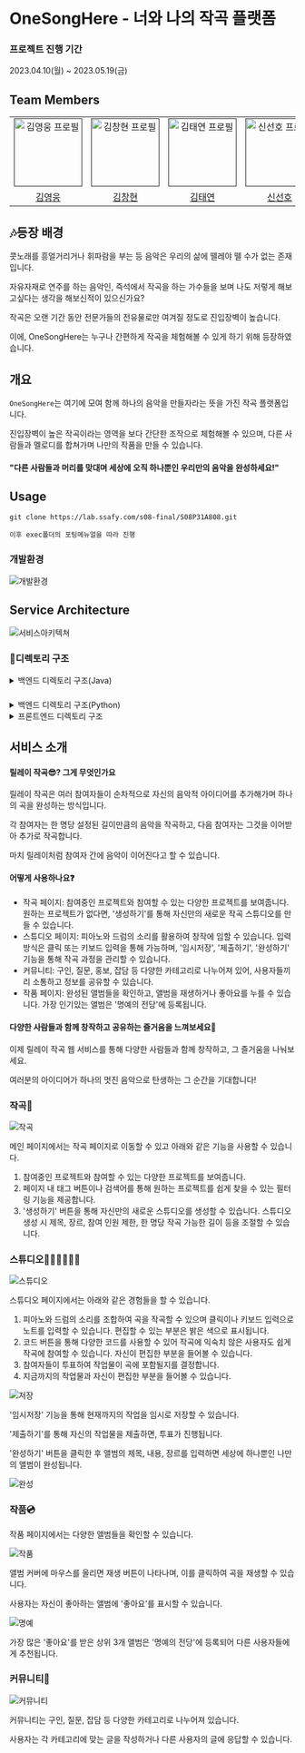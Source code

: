 # OneSongHere  - 너와 나의 작곡 플랫폼

### 프로젝트 진행 기간

2023.04.10(월) ~ 2023.05.19(금)

## Team Members

<div align="left">
  <table>
    <tr>
        <td align="center">
        <a href="">
          <img src="./assets/hero.jpg" alt="김영웅 프로필" width=120 height=120 />
        </a>
      </td>
      <td align="center">
        <a href="">
          <img src="./assets/ch.PNG" alt="김창현 프로필" width=120 height=120 />
        </a>
      </td>
      <td align="center">
        <a href="">
          <img src="./assets/ty.jpg" alt="김태연 프로필" width=120 height=120 />
        </a>
      </td>
      <td align="center">
        <a href="">
          <img src="./assets/sh.jpg" alt="신선호 프로필" width=120 height=120 />
        </a>
      </td>
      <td align="center">
        <a href="">
          <img src="./assets/dh.jpg" alt="임두현 프로필" width=120 height=120 />
        </a>
      </td>
    </tr>
    <tr>
      <td align="center">
        <a href="https://github.com/Woong1201/">
          김영웅
        </a>
      </td>
      <td align="center">
        <a href="https://github.com/variety82">
          김창현
        </a>
      </td>
      <td align="center">
        <a href="https://github.com/taeyeon721">
          김태연
        </a>
      </td>
      <td align="center">
        <a href="https://github.com/SSH1007">
          신선호
        </a>
      </td>
      <td align="center">
        <a href="https://github.com/ldhldh07">
          임두현
        </a>
      </td>
    </tr>
  </table>
</div>



## 🎶등장 배경

콧노래를 흥얼거리거나 휘파람을 부는 등 음악은 우리의 삶에 뗄레야 뗄 수가 없는 존재입니다.

자유자재로 연주를 하는 음악인, 즉석에서 작곡을 하는 가수들을 보며 나도 저렇게 해보고싶다는 생각을 해보신적이 있으신가요?

작곡은 오랜 기간 동안 전문가들의 전유물로만 여겨질 정도로 진입장벽이 높습니다. 

이에, OneSongHere는 누구나 간편하게 작곡을 체험해볼 수 있게 하기 위해 등장하였습니다.

#### 

## 개요

`OneSongHere`는 여기에 모여 함께 하나의 음악을 만들자라는 뜻을 가진 작곡 플랫폼입니다.

진입장벽이 높은 작곡이라는 영역을 보다 간단한 조작으로 체험해볼 수 있으며,  다른 사람들과 멜로디를 합쳐가며 나만의 작품을 만들 수 있습니다. 

#### "다른 사람들과 머리를 맞대며 세상에 오직 하나뿐인 우리만의 음악을 완성하세요!"

## Usage

````
git clone https://lab.ssafy.com/s08-final/S08P31A808.git

이후 exec폴더의 포팅메뉴얼을 따라 진행
````



### 개발환경

![개발환경](./assets/개발환경.png)



## Service Architecture

![서비스아키텍쳐](./assets/architecture.jpg)

### 📂디렉토리 구조

<details>
  <summary>
  백엔드 디렉토리 구조(Java)
  </summary>


    ├─java
    │  └─com
    │      └─ownsong
    │          ├─api
    │          │  ├─album
    │          │  │  ├─controller
    │          │  │  ├─dto
    │          │  │  │  ├─request
    │          │  │  │  └─response
    │          │  │  ├─entity
    │          │  │  ├─repository
    │          │  │  └─service
    │          │  ├─board
    │          │  │  ├─controller
    │          │  │  ├─dto
    │          │  │  │  ├─request
    │          │  │  │  └─response
    │          │  │  ├─entity
    │          │  │  ├─repository
    │          │  │  └─service
    │          │  ├─notification
    │          │  │  └─entity
    │          │  ├─relayStudio
    │          │  │  ├─controller
    │          │  │  ├─dto
    │          │  │  │  ├─request
    │          │  │  │  └─response
    │          │  │  ├─entity
    │          │  │  ├─repository
    │          │  │  └─service
    │          │  ├─sheet
    │          │  │  ├─entity
    │          │  │  └─repository
    │          │  ├─studio
    │          │  │  ├─controller
    │          │  │  ├─dto
    │          │  │  │  ├─request
    │          │  │  │  └─responese
    │          │  │  ├─entity
    │          │  │  ├─repository
    │          │  │  └─service
    │          │  └─user
    │          │      ├─controller
    │          │      ├─dto
    │          │      │  └─response
    │          │      ├─entity
    │          │      ├─repository
    │          │      ├─service
    │          │      └─social
    │          ├─common
    │          │    ├─CorsFilter
    │          │    └─LoginIntercepter
    │          ├─config
    │          │     ├─QueryDslConfig
    │          │     ├─S3Config
    │          │     ├─SwaggerConfig
    │          │     └─WebMvcConfig
    │          │
    │          └─exception
    │                ├─BusinessException
    │                ├─ErroCode
    │                ├─ErrorResponse
    │                └─GlobalExceptionHandler
    └─resources
        ├─static
        ├─application.yml
        └─templates

 </details>

###

<details>
  <summary>
  백엔드 디렉토리 구조(Python)
  </summary>


    ├─service
    │   ├─chatgpt.py
    │   ├─cover_service.py
    │   ├─s3_service.py
    ├─app.py
    ├─requirements.txt
    └─schema.py

 </details>

<details>
  <summary>
  프론트엔드 디렉토리 구조
  </summary>


    src
    ├─assets
    │  ├─fonts
    │  │  └─Pretendard
    │  │      ├─woff
    │  │      ├─woff-subset
    │  │      ├─woff2
    │  │      └─woff2-subset
    │  └─images
    │      ├─guide
    │      ├─icon
    │      └─record
    ├─components
    │  ├─atoms
    │  │  ├─albumimage
    │  │  ├─buttons
    │  │  ├─common
    │  │  ├─dropdown
    │  │  ├─examplecard
    │  │  ├─gifbox
    │  │  ├─guide
    │  │  ├─halloffame
    │  │  ├─inputs
    │  │  ├─likeheart
    │  │  ├─mainbanner
    │  │  ├─profile
    │  │  ├─profiledropdown
    │  │  ├─studiocard
    │  │  ├─studiochord
    │  │  ├─studioheader
    │  │  ├─studionote
    │  │  ├─studiotab
    │  │  └─transparencytext
    │  ├─molecules
    │  │  ├─albumcard
    │  │  ├─articleheader
    │  │  ├─articleline
    │  │  ├─commentinput
    │  │  ├─commentline
    │  │  ├─common
    │  │  ├─footer
    │  │  ├─guidemenu
    │  │  ├─header
    │  │  ├─mainbody
    │  │  ├─profilesection
    │  │  ├─searchsection
    │  │  ├─studiochord
    │  │  ├─studioheader
    │  │  ├─studioinstrument
    │  │  ├─studiolist
    │  │  └─studionote
    │  ├─organisms
    │  │  ├─albums
    │  │  │  └─albumcards
    │  │  ├─board
    │  │  ├─common
    │  │  ├─main
    │  │  ├─modal
    │  │  ├─searchsection
    │  │  ├─studio
    │  │  ├─studiolist
    │  │  ├─vote
    │  │  └─writeframe
    │  └─templates
    │      ├─relaystudio
    │      └─studio
    ├─pages
    ├─router
    ├─services
    ├─store
    ├─stories
    │  └─assets
    ├─styles
    ├─types
    └─utils

 </details>



##  서비스 소개

#### 릴레이 작곡😎? 그게 무엇인가요

릴레이 작곡은 여러 참여자들이 순차적으로 자신의 음악적 아이디어를 추가해가며 하나의 곡을 완성하는 방식입니다.

 각 참여자는 한 명당 설정된 길이만큼의 음악을 작곡하고, 다음 참여자는 그것을 이어받아 추가로 작곡합니다. 

마치 릴레이처럼 참여자 간에 음악이 이어진다고 할 수 있습니다.



#### 어떻게 사용하나요❓

- 작곡 페이지: 참여중인 프로젝트와 참여할 수 있는 다양한 프로젝트를 보여줍니다. 원하는 프로젝트가 없다면, '생성하기'를 통해 자신만의 새로운 작곡 스튜디오를 만들 수 있습니다.
- 스튜디오 페이지: 피아노와 드럼의 소리를 활용하여 창작에 임할 수 있습니다. 입력 방식은 클릭 또는 키보드 입력을 통해 가능하며, '임시저장', '제출하기', '완성하기' 기능을 통해 작곡 과정을 관리할 수 있습니다.
- 커뮤니티: 구인, 질문, 홍보, 잡담 등 다양한 카테고리로 나누어져 있어, 사용자들끼리 소통하고 정보를 공유할 수 있습니다.
- 작품 페이지: 완성된 앨범들을 확인하고, 앨범을 재생하거나 좋아요를 누를 수 있습니다. 가장 인기있는 앨범은 '명예의 전당'에 등록됩니다.

#### 다양한 사람들과 함께 창작하고 공유하는 즐거움을 느껴보세요🔅

이제 릴레이 작곡 웹 서비스를 통해 다양한 사람들과 함께 창작하고, 그 즐거움을 나눠보세요. 

여러분의 아이디어가 하나의 멋진 음악으로 탄생하는 그 순간을 기대합니다!

### 작곡🎼

![작곡](./assets/작곡.png)



메인 페이지에서는 작곡 페이지로 이동할 수 있고 아래와 같은 기능을 사용할 수 있습니다.

1. 참여중인 프로젝트와 참여할 수 있는 다양한 프로젝트를 보여줍니다.
2. 페이지 내 태그 버튼이나 검색어를 통해 원하는 프로젝트를 쉽게 찾을 수 있는 필터링 기능을 제공합니다.
3. '생성하기' 버튼을 통해 자신만의 새로운 스튜디오를 생성할 수 있습니다. 스튜디오 생성 시 제목, 장르, 참여 인원 제한, 한 명당 작곡 가능한 길이 등을 조절할 수 있습니다.



### 스튜디오🙍🏻‍♂️🙍🏻‍♀️

![스튜디오](./assets/스튜디오.png)

스튜디오 페이지에서는 아래와 같은 경험들을 할 수 있습니다.

1. 피아노와 드럼의 소리를 조합하여 곡을 작곡할 수 있으며 클릭이나 키보드 입력으로 노트를 입력할 수 있습니다. 편집할 수 있는 부분은 밝은 색으로 표시됩니다.
2. 코드 버튼을 통해 다양한 코드를 사용할 수 있어 작곡에 익숙치 않은 사용자도 쉽게 작곡에 참여할 수 있습니다. 자신이 편집한 부분을 들어볼 수 있습니다.
3. 참여자들이 투표하여 작업물이 곡에 포함될지를 결정합니다.
4. 지금까지의 작업물과 자신이 편집한 부분을 들어볼 수 있습니다.

![저장](./assets/저장.png)

'임시저장' 기능을 통해 현재까지의 작업을 임시로 저장할 수 있습니다.

'제출하기'를 통해 자신의 작업물을 제출하면, 투표가 진행됩니다.

'완성하기' 버튼을 클릭한 후 앨범의 제목, 내용, 장르를 입력하면 세상에 하나뿐인 나만의 앨범이 완성됩니다.

![완성](./assets/완성.png)

### 작품💿

작품 페이지에서는 다양한 앨범들을 확인할 수 있습니다.

![작품](./assets/작품.png)

앨범 커버에 마우스를 올리면 재생 버튼이 나타나며, 이를 클릭하여 곡을 재생할 수 있습니다. 

사용자는 자신이 좋아하는 앨범에 '좋아요'를 표시할 수 있습니다.

![명예](./assets/명예.png)

가장 많은 '좋아요'를 받은 상위 3개 앨범은 '명예의 전당'에 등록되어 다른 사용자들에게 추천됩니다.

### 커뮤니티📢

![커뮤니티](./assets/커뮤니티.png)

커뮤니티는 구인, 질문, 잡담 등 다양한 카테고리로 나누어져 있습니다.

사용자는 각 카테고리에 맞는 글을 작성하거나 다른 사용자의 글에 응답할 수 있습니다.